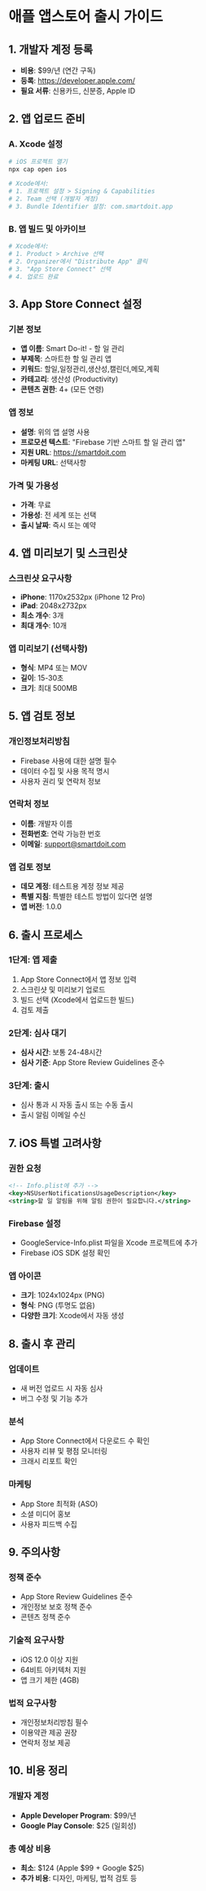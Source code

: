 # 애플 앱스토어 출시 가이드

## 1. 개발자 계정 등록
- **비용**: $99/년 (연간 구독)
- **등록**: https://developer.apple.com/
- **필요 서류**: 신용카드, 신분증, Apple ID

## 2. 앱 업로드 준비

### A. Xcode 설정
```bash
# iOS 프로젝트 열기
npx cap open ios

# Xcode에서:
# 1. 프로젝트 설정 > Signing & Capabilities
# 2. Team 선택 (개발자 계정)
# 3. Bundle Identifier 설정: com.smartdoit.app
```

### B. 앱 빌드 및 아카이브
```bash
# Xcode에서:
# 1. Product > Archive 선택
# 2. Organizer에서 "Distribute App" 클릭
# 3. "App Store Connect" 선택
# 4. 업로드 완료
```

## 3. App Store Connect 설정

### 기본 정보
- **앱 이름**: Smart Do-it! - 할 일 관리
- **부제목**: 스마트한 할 일 관리 앱
- **키워드**: 할일,일정관리,생산성,캘린더,메모,계획
- **카테고리**: 생산성 (Productivity)
- **콘텐츠 권한**: 4+ (모든 연령)

### 앱 정보
- **설명**: 위의 앱 설명 사용
- **프로모션 텍스트**: "Firebase 기반 스마트 할 일 관리 앱"
- **지원 URL**: https://smartdoit.com
- **마케팅 URL**: 선택사항

### 가격 및 가용성
- **가격**: 무료
- **가용성**: 전 세계 또는 선택
- **출시 날짜**: 즉시 또는 예약

## 4. 앱 미리보기 및 스크린샷

### 스크린샷 요구사항
- **iPhone**: 1170x2532px (iPhone 12 Pro)
- **iPad**: 2048x2732px
- **최소 개수**: 3개
- **최대 개수**: 10개

### 앱 미리보기 (선택사항)
- **형식**: MP4 또는 MOV
- **길이**: 15-30초
- **크기**: 최대 500MB

## 5. 앱 검토 정보

### 개인정보처리방침
- Firebase 사용에 대한 설명 필수
- 데이터 수집 및 사용 목적 명시
- 사용자 권리 및 연락처 정보

### 연락처 정보
- **이름**: 개발자 이름
- **전화번호**: 연락 가능한 번호
- **이메일**: support@smartdoit.com

### 앱 검토 정보
- **데모 계정**: 테스트용 계정 정보 제공
- **특별 지침**: 특별한 테스트 방법이 있다면 설명
- **앱 버전**: 1.0.0

## 6. 출시 프로세스

### 1단계: 앱 제출
1. App Store Connect에서 앱 정보 입력
2. 스크린샷 및 미리보기 업로드
3. 빌드 선택 (Xcode에서 업로드한 빌드)
4. 검토 제출

### 2단계: 심사 대기
- **심사 시간**: 보통 24-48시간
- **심사 기준**: App Store Review Guidelines 준수

### 3단계: 출시
- 심사 통과 시 자동 출시 또는 수동 출시
- 출시 알림 이메일 수신

## 7. iOS 특별 고려사항

### 권한 요청
```xml
<!-- Info.plist에 추가 -->
<key>NSUserNotificationsUsageDescription</key>
<string>할 일 알림을 위해 알림 권한이 필요합니다.</string>
```

### Firebase 설정
- GoogleService-Info.plist 파일을 Xcode 프로젝트에 추가
- Firebase iOS SDK 설정 확인

### 앱 아이콘
- **크기**: 1024x1024px (PNG)
- **형식**: PNG (투명도 없음)
- **다양한 크기**: Xcode에서 자동 생성

## 8. 출시 후 관리

### 업데이트
- 새 버전 업로드 시 자동 심사
- 버그 수정 및 기능 추가

### 분석
- App Store Connect에서 다운로드 수 확인
- 사용자 리뷰 및 평점 모니터링
- 크래시 리포트 확인

### 마케팅
- App Store 최적화 (ASO)
- 소셜 미디어 홍보
- 사용자 피드백 수집

## 9. 주의사항

### 정책 준수
- App Store Review Guidelines 준수
- 개인정보 보호 정책 준수
- 콘텐츠 정책 준수

### 기술적 요구사항
- iOS 12.0 이상 지원
- 64비트 아키텍처 지원
- 앱 크기 제한 (4GB)

### 법적 요구사항
- 개인정보처리방침 필수
- 이용약관 제공 권장
- 연락처 정보 제공

## 10. 비용 정리

### 개발자 계정
- **Apple Developer Program**: $99/년
- **Google Play Console**: $25 (일회성)

### 총 예상 비용
- **최소**: $124 (Apple $99 + Google $25)
- **추가 비용**: 디자인, 마케팅, 법적 검토 등
